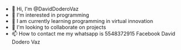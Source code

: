 - 👋 Hi, I'm @DavidDoderoVaz
- 👀 I'm interested in programming
- 🌱 I am currently learning programming in virtual innovation
- 💞️ I'm looking to collaborate on projects
- 📫 How to contact me
my whatsapp is 5548372915
Facebook David Dodero Vaz

<!---
DavidDoderoVaz/DavidDoderoVaz is a ✨ special ✨ repository because its `README.md` (this file) appears on its GitHub
